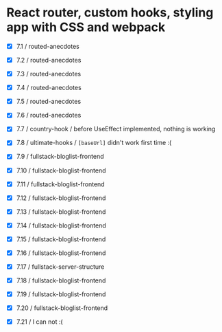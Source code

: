 # React router, custom hooks, styling app with CSS and webpack

- [x] 7.1 / routed-anecdotes
- [x] 7.2 / routed-anecdotes
- [x] 7.3 / routed-anecdotes
- [x] 7.4 / routed-anecdotes
- [x] 7.5 / routed-anecdotes
- [x] 7.6 / routed-anecdotes
- [x] 7.7 / country-hook / before UseEffect implemented, nothing is working
- [x] 7.8 / ultimate-hooks / `[baseUrl]` didn't work first time :(
- [x] 7.9 / fullstack-bloglist-frontend 
- [x] 7.10 / fullstack-bloglist-frontend
- [x] 7.11 / fullstack-bloglist-frontend
- [x] 7.12 / fullstack-bloglist-frontend
- [x] 7.13 / fullstack-bloglist-frontend
- [x] 7.14 / fullstack-bloglist-frontend
- [x] 7.15 / fullstack-bloglist-frontend
- [x] 7.16 / fullstack-bloglist-frontend
- [x] 7.17 / fullstack-server-structure
- [x] 7.18 / fullstack-bloglist-frontend
- [x] 7.19 / fullstack-bloglist-frontend
- [x] 7.20 / fullstack-bloglist-frontend
- [x] 7.21 / I can not :(


